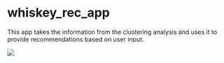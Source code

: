 # whiskey_rec_app
This app takes the information from the clustering analysis and uses it to provide recommendations based on user input.

<img src="https://github.com/gspahlin/whiskey_rec_app/blob/main/app_picture/whiskey_example.jpg">
